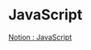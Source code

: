 # JavaScript
[Notion : JavaScript](https://iris-wire-c3f.notion.site/JavaScript-5e803de577314d21a71111a922816f8b)

<a href="https://www.notion.so/JavaScript-5e803de577314d21a71111a922816f8b?pvs=4">
<div style = "width=200px, height = 500px">
<div>
</a>

